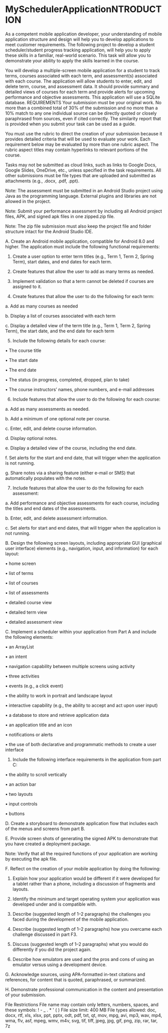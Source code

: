 # MySchedulerApplicationNTRODUCTION
As a competent mobile application developer, your understanding of mobile application structure and design will help you to develop applications to meet customer requirements. The following project to develop a student scheduler/student progress tracking application, will help you to apply these skills in a familiar, real-world scenario. This task will allow you to demonstrate your ability to apply the skills learned in the course.

You will develop a multiple-screen mobile application for a student to track terms, courses associated with each term, and assessment(s) associated with each course. The application will allow students to enter, edit, and delete term, course, and assessment data. It should provide summary and detailed views of courses for each term and provide alerts for upcoming performance and objective assessments. This application will use a SQLite database.
REQUIREMENTS
Your submission must be your original work. No more than a combined total of 30% of the submission and no more than a 10% match to any one individual source can be directly quoted or closely paraphrased from sources, even if cited correctly. The similarity report that is provided when you submit your task can be used as a guide.

 You must use the rubric to direct the creation of your submission because it provides detailed criteria that will be used to evaluate your work. Each requirement below may be evaluated by more than one rubric aspect. The rubric aspect titles may contain hyperlinks to relevant portions of the course.

Tasks may not be submitted as cloud links, such as links to Google Docs, Google Slides, OneDrive, etc., unless specified in the task requirements. All other submissions must be file types that are uploaded and submitted as attachments (e.g., .docx, .pdf, .ppt).

Note: The assessment must be submitted in an Android Studio project using Java as the programming language. External plugins and libraries are not allowed in the project.

Note: Submit your performance assessment by including all Android project files, APK, and signed apk files in one zipped.zip file.

Note: The zip file submission must also keep the project file and folder structure intact for the Android Studio IDE.


A.  Create an Android mobile application, compatible for Android 8.0 and higher. The application must include the following functional requirements:

1.  Create a user option to enter term titles (e.g., Term 1, Term 2, Spring Term), start dates, and end dates for each term.

2.  Create features that allow the user to add as many terms as needed.

3.  Implement validation so that a term cannot be deleted if courses are assigned to it.

4.  Create features that allow the user to do the following for each term:

a.  Add as many courses as needed

b.  Display a list of courses associated with each term

c.  Display a detailed view of the term title (e.g., Term 1, Term 2, Spring Term), the start date, and the end date for each term

5.  Include the following details for each course:

•  The course title

•  The start date

•  The end date

•  The status (in progress, completed, dropped, plan to take)

•  The course instructors’ names, phone numbers, and e-mail addresses 

6.  Include features that allow the user to do the following for each course:

a.  Add as many assessments as needed.

b.  Add a minimum of one optional note per course.

c.  Enter, edit, and delete course information.

d.  Display optional notes.

e.  Display a detailed view of the course, including the end date.

f.  Set alerts for the start and end date, that will trigger when the application is not running.

g.  Share notes via a sharing feature (either e-mail or SMS) that automatically populates with the notes.

7.  Include features that allow the user to do the following for each assessment:

a.  Add performance and objective assessments for each course, including the titles and end dates of the assessments.

b.  Enter, edit, and delete assessment information.

c.  Set alerts for start and end dates, that will trigger when the application is not running.
 

B.  Design the following screen layouts, including appropriate GUI (graphical user interface) elements (e.g., navigation, input, and information) for each layout:

•  home screen

•  list of terms

•  list of courses

•  list of assessments

•  detailed course view

•  detailed term view

•  detailed assessment view
 

C.  Implement a scheduler within your application from Part A and include the following elements:

•  an ArrayList

•  an intent

•  navigation capability between multiple screens using activity

•  three activities

•  events (e.g., a click event)

•  the ability to work in portrait and landscape layout

•  interactive capability (e.g., the ability to accept and act upon user input)

•  a database to store and retrieve application data

•  an application title and an icon

•  notifications or alerts

•  the use of both declarative and programmatic methods to create a user interface
 

1.  Include the following interface requirements in the application from part C:

•  the ability to scroll vertically

•  an action bar

•  two layouts

•  input controls

•  buttons
 

D.  Create a storyboard to demonstrate application flow that includes each of the menus and screens from part B.
 

E.  Provide screen shots of generating the signed APK to demonstrate that you have created a deployment package.
 

Note: Verify that all the required functions of your application are working by executing the apk file.
 

F.  Reflect on the creation of your mobile application by doing the following:

1.  Explain how your application would be different if it were developed for a tablet rather than a phone, including a discussion of fragments and layouts.

2.  Identify the minimum and target operating system your application was developed under and is compatible with.

3.  Describe (suggested length of 1–2 paragraphs) the challenges you faced during the development of the mobile application.

4.  Describe (suggested length of 1–2 paragraphs) how you overcame each challenge discussed in part F3.

5.  Discuss (suggested length of 1–2 paragraphs) what you would do differently if you did the project again.

6.  Describe how emulators are used and the pros and cons of using an emulator versus using a development device.
 

G.  Acknowledge sources, using APA-formatted in-text citations and references, for content that is quoted, paraphrased, or summarized.
 

H.  Demonstrate professional communication in the content and presentation of your submission.
 

File Restrictions
File name may contain only letters, numbers, spaces, and these symbols: ! - _ . * ' ( )
File size limit: 400 MB
File types allowed: doc, docx, rtf, xls, xlsx, ppt, pptx, odt, pdf, txt, qt, mov, mpg, avi, mp3, wav, mp4, wma, flv, asf, mpeg, wmv, m4v, svg, tif, tiff, jpeg, jpg, gif, png, zip, rar, tar, 7z
